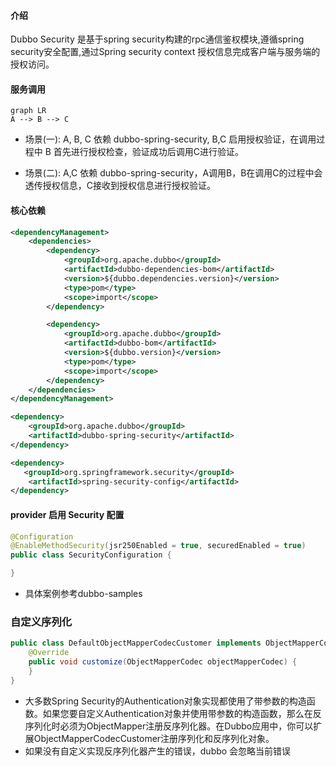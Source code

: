 #### 介绍

Dubbo Security 是基于spring security构建的rpc通信鉴权模块,遵循spring security安全配置,通过Spring security context 授权信息完成客户端与服务端的授权访问。

#### 服务调用

```mermaid
graph LR
A --> B --> C
```

+ 场景(一): A, B, C 依赖 dubbo-spring-security, B,C 启用授权验证，在调用过程中 B 首先进行授权检查，验证成功后调用C进行验证。

+ 场景(二): A,C 依赖 dubbo-spring-security，A调用B，B在调用C的过程中会透传授权信息，C接收到授权信息进行授权验证。

#### 核心依赖

```xml
<dependencyManagement>
    <dependencies>
        <dependency>
            <groupId>org.apache.dubbo</groupId>
            <artifactId>dubbo-dependencies-bom</artifactId>
            <version>${dubbo.dependencies.version}</version>
            <type>pom</type>
            <scope>import</scope>
        </dependency>

        <dependency>
            <groupId>org.apache.dubbo</groupId>
            <artifactId>dubbo-bom</artifactId>
            <version>${dubbo.version}</version>
            <type>pom</type>
            <scope>import</scope>
        </dependency>
    </dependencies>
</dependencyManagement>

<dependency>
    <groupId>org.apache.dubbo</groupId>
    <artifactId>dubbo-spring-security</artifactId>
</dependency>

<dependency>
   <groupId>org.springframework.security</groupId>
    <artifactId>spring-security-config</artifactId>
</dependency>

```

#### provider 启用 Security 配置

```java
@Configuration
@EnableMethodSecurity(jsr250Enabled = true, securedEnabled = true)
public class SecurityConfiguration {

}
```

+ 具体案例参考dubbo-samples

### 自定义序列化

```java
public class DefaultObjectMapperCodecCustomer implements ObjectMapperCodecCustomer {
    @Override
    public void customize(ObjectMapperCodec objectMapperCodec) {
    }
}
```

+ 大多数Spring Security的Authentication对象实现都使用了带参数的构造函数。如果您要自定义Authentication对象并使用带参数的构造函数，那么在反序列化时必须为ObjectMapper注册反序列化器。在Dubbo应用中，你可以扩展ObjectMapperCodecCustomer注册序列化和反序列化对象。
+ 如果没有自定义实现反序列化器产生的错误，dubbo 会忽略当前错误

